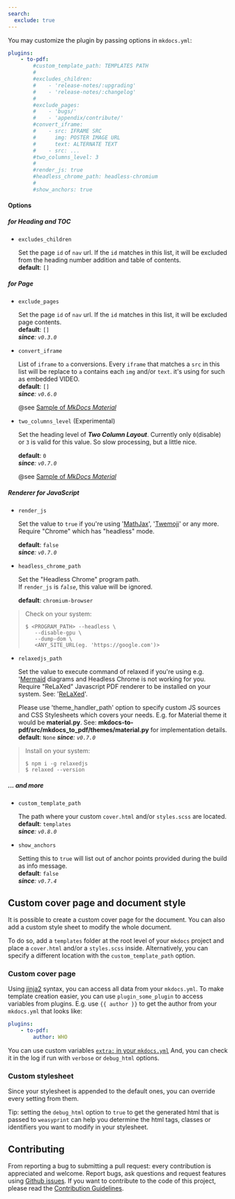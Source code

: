 ```yaml
---
search:
  exclude: true
---
```


You may customize the plugin by passing options in `mkdocs.yml`:

```yaml
plugins:
    - to-pdf:
        #custom_template_path: TEMPLATES PATH
        #
        #excludes_children:
        #    - 'release-notes/:upgrading'
        #    - 'release-notes/:changelog'
        #
        #exclude_pages:
        #    - 'bugs/'
        #    - 'appendix/contribute/'
        #convert_iframe:
        #    - src: IFRAME SRC
        #      img: POSTER IMAGE URL
        #      text: ALTERNATE TEXT
        #    - src: ...
        #two_columns_level: 3
        #
        #render_js: true
        #headless_chrome_path: headless-chromium
        #
        #show_anchors: true
```

#### Options

##### for Heading and TOC

* `excludes_children`

    Set the page `id` of `nav` url. If the `id` matches in this list, it will be excluded from the heading number addition and table of contents.  
    **default**: `[]`

##### for Page

* `exclude_pages`

    Set the page `id` of `nav` url. If the `id` matches in this list, it will be excluded page contents.  
    **default**: `[]`  
    _**since**: `v0.3.0`_

* `convert_iframe`

    List of `iframe` to `a` conversions. Every `iframe` that matches a `src` in this list will be replace to `a` contains each `img` and/or `text`. it's using for such as embedded VIDEO.  
    **default**: `[]`  
    _**since**: `v0.6.0`_

    @see [Sample of _MkDocs Material_](https://github.com/domWalters/mkdocs-to-pdf/blob/master/samples/mkdocs-material/)

* `two_columns_level` (Experimental)

    Set the heading level of **_Two Column Layout_**. Currently only `0`(disable) or `3` is valid for this value. So slow processing, but a little nice.  

    **default**: `0`  
    _**since**: `v0.7.0`_

    @see [Sample of _MkDocs Material_](https://github.com/domWalters/mkdocs-to-pdf/blob/master/samples/mkdocs-material/)

##### Renderer for JavaScript

* `render_js`

    Set the value to `true` if you're using '[MathJax](https://www.mathjax.org/)', '[Twemoji](https://twemoji.twitter.com/)' or any more.  
    Require "Chrome" which has "headless" mode.  

    **default**: `false`  
    _**since**: `v0.7.0`_

* `headless_chrome_path`

    Set the "Headless Chrome" program path.  
    If `render_js` is _`false`_, this value will be ignored.  

    **default**: `chromium-browser`

> Check on your system:
>
> ```
> $ <PROGRAM_PATH> --headless \
>    --disable-gpu \
>    --dump-dom \
>    <ANY_SITE_URL(eg. 'https://google.com')>
> ```

* `relaxedjs_path`

    Set the value to execute command of relaxed if you're using e.g. '[Mermaid](https://mermaid-js.github.io) diagrams and Headless Chrome is not working for you.
    Require "ReLaXed" Javascript PDF renderer to be installed on your system. See: '[ReLaXed](https://github.com/RelaxedJS/ReLaXed)'.

    Please use 'theme_handler_path' option to specify custom JS sources and CSS Stylesheets which covers your needs. E.g. for Material
    theme it would be **material.py**. See: **mkdocs-to-pdf/src/mkdocs_to_pdf/themes/material.py** for implementation details.
    **default**: `None`
    _**since**: `v0.7.0`_

> Install on your system:
> ```
> $ npm i -g relaxedjs
> $ relaxed --version
> ```

##### ... and more

* `custom_template_path`

    The path where your custom `cover.html` and/or `styles.scss` are located.
    **default**: `templates`  
    _**since**: `v0.8.0`_

* `show_anchors`

    Setting this to `true` will list out of anchor points provided during the build as info message.  
    **default**: `false`  
    _**since**: `v0.7.4`_

## Custom cover page and document style

It is possible to create a custom cover page for the document.
You can also add a custom style sheet to modify the whole document.

To do so, add a `templates` folder at the root level of your `mkdocs` project and place a `cover.html` and/or a `styles.scss` inside.
Alternatively, you can specify a different location with the `custom_template_path` option.

### Custom cover page

Using [jinja2](https://jinja.palletsprojects.com/en/2.11.x/templates/) syntax, you can access all data from your `mkdocs.yml`.
To make template creation easier, you can use `plugin_some_plugin` to access variables from plugins.
E.g. use `{{ author }}` to get the author from your `mkdocs.yml` that looks like:

```yaml
plugins:
    - to-pdf:
        author: WHO
```

You can use custom variables [`extra:` in your `mkdocs.yml`](https://www.mkdocs.org/user-guide/configuration/#extra)
And, you can check it in the log if run with `verbose` or `debug_html` options.

### Custom stylesheet

Since your stylesheet is appended to the default ones, you can override every setting from them.

Tip: setting the `debug_html` option to `true` to get the generated html that is passed to `weasyprint` can help you determine the html tags, classes or identifiers you want to modify in your stylesheet.

## Contributing

From reporting a bug to submitting a pull request: every contribution is appreciated and welcome. Report bugs, ask questions and request features using [Github issues][github-issues].
If you want to contribute to the code of this project, please read the [Contribution Guidelines][contributing].

[mkdocs-material]: https://github.com/squidfunk/mkdocs-material

[contributing]: https://github.com/domWalters/mkdocs-to-pdf/blob/master/CONTRIBUTING.md
[github-issues]: https://github.com/domWalters/mkdocs-to-pdf/issues
